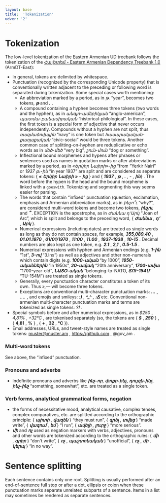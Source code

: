 ```yaml
---
layout: base
title:  'Tokenization'
udver: '2'
---
```


# Tokenization

The low-level tokenization of the Eastern Armenian UD treebank follows the tokenization of the
[ՀայՇտեմ - Eastern Armenian Dependency Treebank 1.0](http://armtreebank.yerevann.com/) (ArmDT-East):

* In general, tokens are delimited by whitespace.
* Punctuation (recognized by the corresponding Unicode property) that is conventionally written adjacent to the preceding or following word is separated during tokenization.
  Some special cases worth mentioning:
  * An abbreviation marked by a period, as in *թ.* “year”, becomes two tokens, *<b>թ</b>* and *<b>.</b>* .
  * A compound containing a hyphen becomes three tokens (two words and the hyphen), as in *անգլո-ամերիկյան* “anglo-american”, *պատմա-բանասիրական* “historical-philological”.
    In these cases, the first token is a special form of adjective that never occurs independently.
    Compounds without a hyphen are not split, thus _ռազմածովային_ “navy” is one token but _հասարակական-քաղաքական_ “civic-social” would be three tokens.
    Another common case of splitting-on-hyphen are reduplicative or echo words as in *մեծ-մեծ* “very big”, *շուն-մուն* “dog or something”.
  * Inflectional bound morphemes and hypens after phrases or sentences used as names in quotation marks or after abbreviations marked by a period, as in *«Երկիր Նաիրի»-ից* “from “Yerkir Nairi” or *1937 թ.-ին* “in year 1937” are split and are considered as separate tokens: { *<b>«</b>* *<b>Երկիր</b>* *<b>Նաիրի</b>* *<b>»</b>* *<b>-</b>* *<b>ից</b>* } and { *<b>1937</b>* , *<b>թ</b>* , *<b>.</b>* , *<b>-</b>* , *<b>ին</b>*} .
  The word before the hypen is the head and the bound morpheme is linked with a `goeswith`. Tokenizing and segmenting this way seems easier for parsing.  
  * The words that contain “infixed” punctuation (question, exclamation, emphasis and Armenian abbreviation marks), as in *ինչո՞ւ* “why?”, are considered multi-word tokens and become two tokens, *<b>ինչու</b>* and *<b>՞</b>* . EXCEPTION is the apostrophe, as in *Ժաննա դ՚Արկ* “Joan of Arc”, which is split and belongs to the preceding word, { *<b>Ժաննա</b>* , *<b>դ՚</b>* , *<b>Արկ</b>* }.
  * Numerical expressions (including dates) are treated as single words as long as they do not contain spaces, for example, *<b>355,089.40</b>* , *<b>01.01.1970</b>* , *<b>01/01/1970</b>* , *<b>11:00</b>* , *<b>11.00</b>* , *<b>1937-1938</b>* , *<b>10-15</b>* . Decimal numbers are also kept as one token, e.g. *<b>2.1</b>* , *<b>2,1</b>* , *<b>0.5-1.5</b>* .
  * Numerical expressions with hyphen and Armenian endings (e.g. *<b>1-ին</b>* “1st”, *<b>3-ով</b>* “3.Ins”) as well as adjectives and other non-numerals which contain digits (e.g. *<b>1000-ական</b>* “by 1000”, *<b>1950-ականներին</b>* “in 1950s”, *<b>20-ամյակ</b>* “20th anniversary”, *<b>1700-ամյա</b>* “1700-year-old”, *<b>ՆԱՏՕ-ական</b>* “belonging-to-NATO, *<b>ՏՈՒ-154Մ</b>* “TU-154M”) are treated as single tokens.
  * Generally, every punctuation character constitutes a token of its own. Thus *»,—* will become three tokens.
  * Exceptions are conventional multi-character punctuation marks: *<b>...</b>* , *<b>....</b>* , and emojis and smileys: *<b>:)</b>* , *<b>^_^</b>* , *<b>։Ճ</b>* etc.
  Conventional non-armenian multi-character punctuation marks and terms are tokenized as single tokens: *<b>?!</b>* .
* Special symbols before and after numerical expressions, as in *$250* , *4,81%* , *+32°С* , are tokenised separately (so, the tokens are { *<b>$</b>* , *<b>250</b>* } , { <b>4,81</b> , <b>%</b> } , { <b>+</b> , <b>32</b> , <b>°С</b> }).
* Email addresses, URLs, and tweet-style names are treated as single tokens: muster@muster.am , https://github.com , @gov_am .

### Multi-word tokens

See above, the “infixed” punctuation.

### Pronouns and adverbs

* Indefinite pronouns and adverbs like *<b>ինչ-որ</b>*, *<b>փոքր-ինչ</b>*, *<b>դույզն-ինչ</b>*, *<b>ինչ-ինչ</b>* “something, somewhat”, etc. are treated as a single token.

### Verb forms, analytical grammatical forms, negation

* the forms of necessitative mood, analytical causative, complex tenses, complex comparatives, etc. are splitted
according to the orthographic principle: { *<b>պիտի</b>* , *<b>վազեն</b>* } “they must run”, { *<b>գրել</b>* , *<b>տվեց</b>* } “made write”, { *<b>վազում</b>* , *<b>եմ</b>* } “I run”, { *<b>ավելի</b>* , *<b>լուրջ</b>* } “more serious”.
* *<b>մի</b>* and *<b>ոչ</b>* used as negation markers with verbs, adjectives, pronouns and other words are tokenized according to the orthographic rules: { *<b>մի</b>* , *<b>գրիր</b>* } “don't write”, { *<b>ոչ</b>* , *<b>պաշտոնական</b>* } “unofficial”, { *<b>ոչ</b>* , *<b>մի</b>* , *<b>կերպ</b>* } “in no way”.

# Sentence splitting

Each sentence contains only one root.
Splitting is usually performed after an end-of-sentence full stop or after a dot, ellipsis or colon when these punctuation marks separate unrelated subparts of a sentence. Items in a list may sometimes be rendered as separate sentences.
